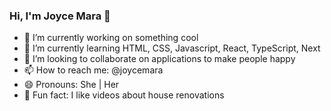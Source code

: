 ### Hi, I'm Joyce Mara 👋

- 🔭 I’m currently working on something cool 
- 🌱 I’m currently learning HTML, CSS, Javascript, React, TypeScript, Next 
- 👯 I’m looking to collaborate on applications to make people happy
- 📫 How to reach me: @joycemara
- 😄 Pronouns: She | Her
- 🏡 Fun fact: I like videos about house renovations 
